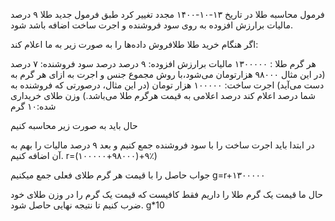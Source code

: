 فرمول محاسبه طلا در تاریخ ۱۳-۱۰-۱۴۰۰ مجدد تغییر کرد طبق فرمول جدید طلا ۹ درصد مالیات برارزش افزوده به روی سود فروشنده و اجرت ساخت اضافه باشد شود.

اگر هنگام خرید طلا طلافروش داده‌ها را به صورت زیر به ما اعلام کند:

هر گرم طلا : ۱۳۰۰۰۰۰
مالیات برارزش افزوده: ۹ درصد
درصد سود فروشنده: ۷ درصد (در این مثال ۹۸۰۰۰ هزارتومان می‌شود،با روش مجموع جنس و اجرت به ازای هر گرم به دست می‌آید)
اجرت ساخت: ۱۰۰۰۰۰ هزار تومان (در این مثال، درصورتی که فروشنده به شما درصد اعلام کند درصد اعلامی به قیمت هرگرم طلا می‌باشد.)
وزن طلای خریداری شده:‌۱۰ گرم

حال باید به صورت زیر محاسبه کنیم


در ابتدا باید اجرت ساخت را با سود فروشنده جمع کنیم و بعد ۹ درصد مالیات را بهم به آن اضافه  کنیم.
r=(۱۰۰۰۰۰+۹۸۰۰۰)+۹٪)

جواب حاصل را با قیمت هر گرم طلای فعلی جمع میکنیم
g=r+۱۳۰۰۰۰۰

حال ما قیمت یک گرم طلا را داریم فقط کافیست که قیمت یک گرم را در وزن طلای خود ضرب کنیم تا نتیجه نهایی حاصل شود.
g*10
